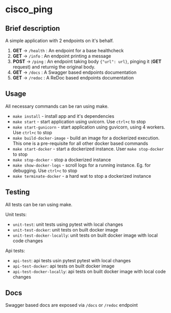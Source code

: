 # cisco_ping


## Brief description
A simple application with 2 endpoints on it's behalf.
1. **GET** -> `/health` : An endpoint for a base healthcheck
2. **GET** -> `/info` : An endpoint printing a message
3. **POST** -> `/ping` : An endpoint taking body `{"url": url}`, pinging it (**GET** request) and returnig the original body.
4. **GET** -> `/docs` : A Swagger based endpoints documentation
5. **GET** -> `/redoc` : A ReDoc based endpoints documentation


## Usage
All necessary commands can be ran using make.
* `make install` - install app and it's dependencies
* `make start` - start application using uvicorn. Use `ctrl+c` to stop
* `make start-gunicorn` - start application using guvicorn, using 4 workers. Use `ctrl+c` to stop
* `make build-docker-image` - build an image for a dockerized execution. This one is a pre-requisite for all other docker based commands
* `make start-docker` - start a dockerized instance. User `make stop-docker` to stop
* `make stop-docker` - stop a dockerized instance
* `make show-docker-logs` - scroll logs for a running instance. Eg. for debugging. Use `ctrl+c` to stop
* `make terminate-docker` - a hard wat to stop a dockerized instance 


## Testing
All tests can be ran using make.

Unit tests:
* `unit-test`: unit tests using pytest with local changes
* `unit-test-docker`: unit tests on built docker image
* `unit-test-docker-locally`: unit tests on built docker image with local code changes

Api tests:
* `api-test`: api tests usin pytest pytest with local changes
* `api-test-docker`: api tests on built docker image
* `api-test-docker-locally`: api tests on built docker image with local code changes


## Docs
Swagger based docs are exposed via `/docs` or `/redoc` endpoint